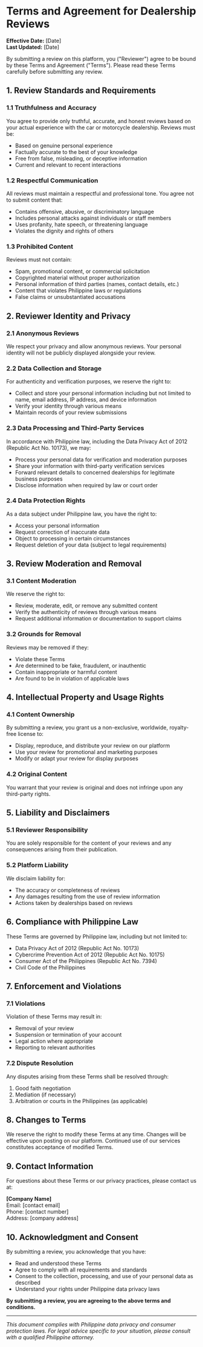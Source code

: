# Terms and Agreement for Dealership Reviews

**Effective Date:** [Date]  
**Last Updated:** [Date]

By submitting a review on this platform, you ("Reviewer") agree to be bound by these Terms and Agreement ("Terms"). Please read these Terms carefully before submitting any review.

## 1. Review Standards and Requirements

### 1.1 Truthfulness and Accuracy
You agree to provide only truthful, accurate, and honest reviews based on your actual experience with the car or motorcycle dealership. Reviews must be:
- Based on genuine personal experience
- Factually accurate to the best of your knowledge
- Free from false, misleading, or deceptive information
- Current and relevant to recent interactions

### 1.2 Respectful Communication
All reviews must maintain a respectful and professional tone. You agree not to submit content that:
- Contains offensive, abusive, or discriminatory language
- Includes personal attacks against individuals or staff members
- Uses profanity, hate speech, or threatening language
- Violates the dignity and rights of others

### 1.3 Prohibited Content
Reviews must not contain:
- Spam, promotional content, or commercial solicitation
- Copyrighted material without proper authorization
- Personal information of third parties (names, contact details, etc.)
- Content that violates Philippine laws or regulations
- False claims or unsubstantiated accusations

## 2. Reviewer Identity and Privacy

### 2.1 Anonymous Reviews
We respect your privacy and allow anonymous reviews. Your personal identity will not be publicly displayed alongside your review.

### 2.2 Data Collection and Storage
For authenticity and verification purposes, we reserve the right to:
- Collect and store your personal information including but not limited to name, email address, IP address, and device information
- Verify your identity through various means
- Maintain records of your review submissions

### 2.3 Data Processing and Third-Party Services
In accordance with Philippine law, including the Data Privacy Act of 2012 (Republic Act No. 10173), we may:
- Process your personal data for verification and moderation purposes
- Share your information with third-party verification services
- Forward relevant details to concerned dealerships for legitimate business purposes
- Disclose information when required by law or court order

### 2.4 Data Protection Rights
As a data subject under Philippine law, you have the right to:
- Access your personal information
- Request correction of inaccurate data
- Object to processing in certain circumstances
- Request deletion of your data (subject to legal requirements)

## 3. Review Moderation and Removal

### 3.1 Content Moderation
We reserve the right to:
- Review, moderate, edit, or remove any submitted content
- Verify the authenticity of reviews through various means
- Request additional information or documentation to support claims

### 3.2 Grounds for Removal
Reviews may be removed if they:
- Violate these Terms
- Are determined to be fake, fraudulent, or inauthentic
- Contain inappropriate or harmful content
- Are found to be in violation of applicable laws

## 4. Intellectual Property and Usage Rights

### 4.1 Content Ownership
By submitting a review, you grant us a non-exclusive, worldwide, royalty-free license to:
- Display, reproduce, and distribute your review on our platform
- Use your review for promotional and marketing purposes
- Modify or adapt your review for display purposes

### 4.2 Original Content
You warrant that your review is original and does not infringe upon any third-party rights.

## 5. Liability and Disclaimers

### 5.1 Reviewer Responsibility
You are solely responsible for the content of your reviews and any consequences arising from their publication.

### 5.2 Platform Liability
We disclaim liability for:
- The accuracy or completeness of reviews
- Any damages resulting from the use of review information
- Actions taken by dealerships based on reviews

## 6. Compliance with Philippine Law

These Terms are governed by Philippine law, including but not limited to:
- Data Privacy Act of 2012 (Republic Act No. 10173)
- Cybercrime Prevention Act of 2012 (Republic Act No. 10175)
- Consumer Act of the Philippines (Republic Act No. 7394)
- Civil Code of the Philippines

## 7. Enforcement and Violations

### 7.1 Violations
Violation of these Terms may result in:
- Removal of your review
- Suspension or termination of your account
- Legal action where appropriate
- Reporting to relevant authorities

### 7.2 Dispute Resolution
Any disputes arising from these Terms shall be resolved through:
1. Good faith negotiation
2. Mediation (if necessary)
3. Arbitration or courts in the Philippines (as applicable)

## 8. Changes to Terms

We reserve the right to modify these Terms at any time. Changes will be effective upon posting on our platform. Continued use of our services constitutes acceptance of modified Terms.

## 9. Contact Information

For questions about these Terms or our privacy practices, please contact us at:

**[Company Name]**  
Email: [contact email]  
Phone: [contact number]  
Address: [company address]

## 10. Acknowledgment and Consent

By submitting a review, you acknowledge that you have:
- Read and understood these Terms
- Agree to comply with all requirements and standards
- Consent to the collection, processing, and use of your personal data as described
- Understand your rights under Philippine data privacy laws

**By submitting a review, you are agreeing to the above terms and conditions.**

---

*This document complies with Philippine data privacy and consumer protection laws. For legal advice specific to your situation, please consult with a qualified Philippine attorney.*
